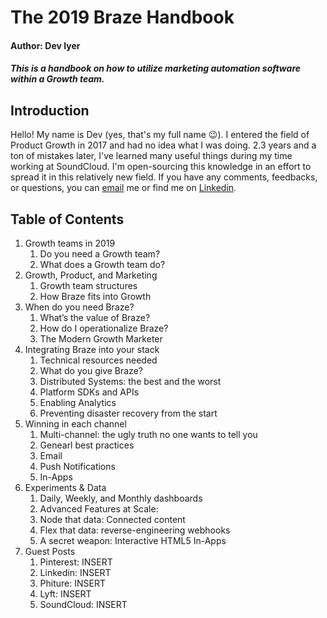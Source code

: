 # The 2019 Braze Handbook 
#### Author: Dev Iyer
##### This is a handbook on how to utilize marketing automation software within a Growth team.

## Introduction 
Hello! My name is Dev (yes, that's my full name 😉). I entered the field of Product Growth in 2017 and had no idea what I was doing. 2.3 years and a ton of mistakes later, I've learned many useful things during my time working at SoundCloud. I'm open-sourcing this knowledge in an effort to spread it in this relatively new field. If you have any comments, feedbacks, or questions, you can [email](diyer92@gmail.com) me or find me on [Linkedin](https://www.linkedin.com/in/devpiyer/).

## Table of Contents
1. Growth teams in 2019
	1. Do you need a Growth team? 
	2. What does a Growth team do?
2. Growth, Product, and Marketing
	1. Growth team structures
	2. How Braze fits into Growth
3. When do you need Braze?
	1. What’s the value of Braze? 
	2. How do I operationalize Braze? 
	3. The Modern Growth Marketer
4. Integrating Braze into your stack
	1. Technical resources needed
	2. What do you give Braze? 
	3. Distributed Systems: the best and the worst
	4. Platform SDKs and APIs
	5. Enabling Analytics
	6. Preventing disaster recovery from the start
5. Winning in each channel
	1. Multi-channel: the ugly truth no one wants to tell you
	2. Genearl best practices
	3. Email
	4. Push Notifications
	5. In-Apps
6. Experiments & Data
	1. Daily, Weekly, and Monthly dashboards
	2. Advanced Features at Scale:
	3. Node that data: Connected content 
	4. Flex that data: reverse-engineering webhooks
	5. A secret weapon: Interactive HTML5 In-Apps
7. Guest Posts
	1. Pinterest: INSERT
	2. Linkedin: INSERT
	3. Phiture: INSERT
	4. Lyft: INSERT
	5. SoundCloud: INSERT


